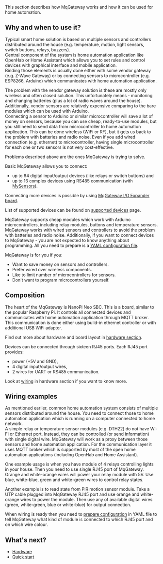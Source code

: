 This section describes how MqGateway works and how it can be used for home automation.

## Why and when to use it?

Typical smart home solution is based on multiple sensors and controllers distributed around the house (e.g. temperature, motion, light sensors, switch buttons, relays, buzzers).  
Central component of the system is home automation application like OpenHab or Home Assistant which allows you to set rules and control devices with graphical interface and mobile application.  
Binding those elements is usually done either with some vendor gateway (e.g. Z-Wave Gateway) or by connecting sensors to microcontroller (e.g. ESP8266, Arduino) which communicates with home automation application.

The problem with the vendor gateway solution is these are mostly only wireless and often closed solution. This unfortunately means - monitoring and changing batteries (plus a lot of radio waves around the house). Additionally, vendor sensors are relatively expensive comparing to the bare modules which can be used with Arduino.  
Connecting a sensor to Arduino or similar microcontroller will save a lot of money on sensors, because you can use cheap, ready-to-use modules, but you still need to send data from microcontroller to home automation application. This can be done wireless (WiFi or RF), but it gets us back to the problem with batteries and radio noise. Even if you add wired connection (e.g. ethernet) to microcontroller, having single microcontroller for each one or two sensors is not very cost-effective.

Problems described above are the ones MqGateway is trying to solve.

Basic MqGateway allows you to connect:

- up to 64 digital input/output devices (like relays or switch buttons) and
- up to 16 complex devices using RS485 communication (with [MySensors](https://www.mysensors.org/)).

Connecting more devices is possible by using [MqGateway I/O Expander board](../hardware/io-expander-board.md).

List of supported devices can be found on [supported devices](supported-devices.md) page.

MqGateway supports cheap modules which work with Arduino microcontrollers, including relay modules, buttons and temperature sensors. MqGateway works with wired sensors and controllers to avoid the problem with batteries and radio noise.
Additionally, if you want to connect devices to MqGateway - you are not expected to know anything about programming. All you need to prepare is a [YAML configuration file](configuration.md#devices-configuration).

MqGateway is for you if you:

- Want to save money on sensors and controllers.
- Prefer wired over wireless components.
- Like to limit number of microcontrollers for sensors.
- Don't want to program microcontrollers yourself.


## Composition

The heart of the MqGateway is NanoPi Neo SBC. This is a board, similar to the popular Raspberry Pi. It controls all connected devices and communicates with home automation application through MQTT broker. This communication is done either using build-in ethernet controller or with additional USB WiFi adapter.

Find out more about hardware and board layout in [hardware section](../hardware/board-layout.md).

Devices can be connected through sixteen RJ45 ports. Each RJ45 port provides:

- power (+5V and GND),
- 4 digital input/output wires,
- 2 wires for UART or RS485 communication.

Look at [wiring](../hardware/wiring.md) in hardware section if you want to know more.


## Wiring examples

As mentioned earlier, common home automation system consists of multiple sensors distributed around the house. You need to connect those to home automation application which is running on a computer connected to home network.  
A simple relay or temperature sensor modules (e.g. DTH22) do not have Wi-Fi or Ethernet port. Instead, they can be controlled (or send information) with single digital wire. MqGateway will work as a proxy between those sensors and home automation application. For the communication layer it uses MQTT broker which is supported by most of the open home automation applications (including OpenHab and Home Assistant).

One example usage is when you have module of 4 relays controlling lights in your house. Then you need to use single RJ45 port of MqGateway. Orange and white-orange wires will power your relay module with 5V. Use blue, white-blue, green and white-green wires to control relay states.

Another example is to read state from PIR motion sensor module. Take a UTP cable plugged into MqGateway RJ45 port and use orange and white-orange wires to power the module. Then use any of available digital wires (green, white-green, blue or white-blue) for output connection.

When wiring is ready then you need to [prepare configuration](configuration.md) in YAML file to tell MqGateway what kind of module is connected to which RJ45 port and on which wire colour.


## What's next?

- [Hardware](../hardware/board-layout.md)
- [Quick start](quick-start.md)
